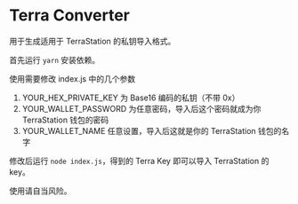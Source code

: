 # Terra Converter

用于生成适用于 TerraStation 的私钥导入格式。

首先运行 `yarn` 安装依赖。

使用需要修改 index.js 中的几个参数
1. YOUR_HEX_PRIVATE_KEY 为 Base16 编码的私钥（不带 0x）
2. YOUR_WALLET_PASSWORD 为任意密码，导入后这个密码就成为你 TerraStation 钱包的密码
3. YOUR_WALLET_NAME 任意设置，导入后这就是你的 TerraStation 钱包的名字

修改后运行 `node index.js`，得到的 Terra Key 即可以导入 TerraStation 的 key。

使用请自当风险。
